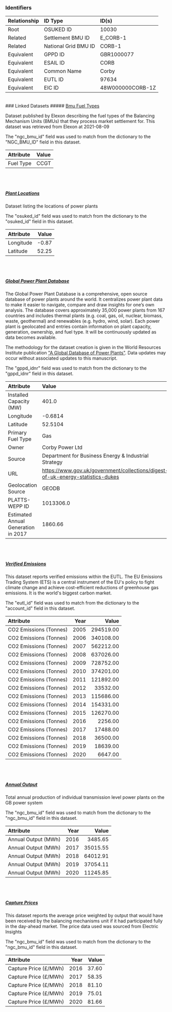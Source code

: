 ### Identifiers

| Relationship   | ID Type              | ID(s)            |
|:---------------|:---------------------|:-----------------|
| Root           | OSUKED ID            | 10030            |
| Related        | Settlement BMU ID    | E_CORB-1         |
| Related        | National Grid BMU ID | CORB-1           |
| Equivalent     | GPPD ID              | GBR1000077       |
| Equivalent     | ESAIL ID             | CORB             |
| Equivalent     | Common Name          | Corby            |
| Equivalent     | EUTL ID              | 97634            |
| Equivalent     | EIC ID               | 48W000000CORB-1Z |

<br>
### Linked Datasets
##### <a href="https://raw.githubusercontent.com/OSUKED/Dictionary-Datasets/main/datasets/bmu-fuel-types/datapackage.json">Bmu Fuel Types</a>

Dataset published by Elexon describing the fuel types of the Balancing Mechanism Units (BMUs) that they process market settlement for. This dataset was retrieved from Elexon at 2021-08-09

The "ngc_bmu_id" field was used to match from the dictionary to the "NGC_BMU_ID" field in this dataset.

| Attribute   | Value   |
|:------------|:--------|
| Fuel Type   | CCGT    |

<br><br>
##### <a href="https://raw.githubusercontent.com/OSUKED/Dictionary-Datasets/main/datasets/plant-locations/datapackage.json">Plant Locations</a>

Dataset listing the locations of power plants

The "osuked_id" field was used to match from the dictionary to the "osuked_id" field in this dataset.

| Attribute   |   Value |
|:------------|--------:|
| Longitude   |   -0.87 |
| Latitude    |   52.25 |

<br><br>
##### <a href="https://raw.githubusercontent.com/OSUKED/Dictionary-Datasets/main/datasets/global-power-plant-database/datapackage.json">Global Power Plant Database</a>

The Global Power Plant Database is a comprehensive, open source database of power plants around the world. It centralizes power plant data to make it easier to navigate, compare and draw insights for one’s own analysis. The database covers approximately 35,000 power plants from 167 countries and includes thermal plants (e.g. coal, gas, oil, nuclear, biomass, waste, geothermal) and renewables (e.g. hydro, wind, solar). Each power plant is geolocated and entries contain information on plant capacity, generation, ownership, and fuel type. It will be continuously updated as data becomes available. 

The methodology for the dataset creation is given in the World Resources Institute publication ["A Global Database of Power Plants"](https://www.wri.org/research/global-database-power-plants). Data updates may occur without associated updates to this manuscript.

The "gppd_idnr" field was used to match from the dictionary to the "gppd_idnr" field in this dataset.

| Attribute                           | Value                                                                          |
|:------------------------------------|:-------------------------------------------------------------------------------|
| Installed Capacity (MW)             | 401.0                                                                          |
| Longitude                           | -0.6814                                                                        |
| Latitude                            | 52.5104                                                                        |
| Primary Fuel Type                   | Gas                                                                            |
| Owner                               | Corby Power Ltd                                                                |
| Source                              | Department for Business Energy & Industrial Strategy                           |
| URL                                 | https://www.gov.uk/government/collections/digest-of-uk-energy-statistics-dukes |
| Geolocation Source                  | GEODB                                                                          |
| PLATTS-WEPP ID                      | 1013306.0                                                                      |
| Estimated Annual Generation in 2017 | 1860.66                                                                        |

<br><br>
##### <a href="https://raw.githubusercontent.com/OSUKED/Dictionary-Datasets/main/datasets/verified-emissions/datapackage.json">Verified Emissions</a>

This dataset reports verified emissions within the EUTL. The EU Emissions Trading System (ETS) is a central instrument of the EU's policy to fight climate change and achieve cost-efficient reductions of greenhouse gas emissions. It is the world's biggest carbon market.

The "eutl_id" field was used to match from the dictionary to the "account_id" field in this dataset.

| Attribute              |   Year |     Value |
|:-----------------------|-------:|----------:|
| CO2 Emissions (Tonnes) |   2005 | 294519.00 |
| CO2 Emissions (Tonnes) |   2006 | 340108.00 |
| CO2 Emissions (Tonnes) |   2007 | 562212.00 |
| CO2 Emissions (Tonnes) |   2008 | 637026.00 |
| CO2 Emissions (Tonnes) |   2009 | 728752.00 |
| CO2 Emissions (Tonnes) |   2010 | 374201.00 |
| CO2 Emissions (Tonnes) |   2011 | 121892.00 |
| CO2 Emissions (Tonnes) |   2012 |  33532.00 |
| CO2 Emissions (Tonnes) |   2013 | 115686.00 |
| CO2 Emissions (Tonnes) |   2014 | 154331.00 |
| CO2 Emissions (Tonnes) |   2015 | 126270.00 |
| CO2 Emissions (Tonnes) |   2016 |   2256.00 |
| CO2 Emissions (Tonnes) |   2017 |  17488.00 |
| CO2 Emissions (Tonnes) |   2018 |  36500.00 |
| CO2 Emissions (Tonnes) |   2019 |  18639.00 |
| CO2 Emissions (Tonnes) |   2020 |   6647.00 |

<br><br>
##### <a href="https://raw.githubusercontent.com/OSUKED/Dictionary-Datasets/main/datasets/annual-output/datapackage.json">Annual Output</a>

Total annual production of individual transmission level power plants on the GB power system

The "ngc_bmu_id" field was used to match from the dictionary to the "ngc_bmu_id" field in this dataset.

| Attribute           |   Year |    Value |
|:--------------------|-------:|---------:|
| Annual Output (MWh) |   2016 |  3485.65 |
| Annual Output (MWh) |   2017 | 35015.55 |
| Annual Output (MWh) |   2018 | 64012.91 |
| Annual Output (MWh) |   2019 | 37054.11 |
| Annual Output (MWh) |   2020 | 11245.85 |

<br><br>
##### <a href="https://raw.githubusercontent.com/OSUKED/Dictionary-Datasets/main/datasets/capture-prices/datapackage.json">Capture Prices</a>

This dataset reports the average price weighted by output that would have been received by the balancing mechanisms unit if it had participated fully in the day-ahead market. The price data used was sourced from Electric Insights

The "ngc_bmu_id" field was used to match from the dictionary to the "ngc_bmu_id" field in this dataset.

| Attribute             |   Year |   Value |
|:----------------------|-------:|--------:|
| Capture Price (£/MWh) |   2016 |   37.60 |
| Capture Price (£/MWh) |   2017 |   58.35 |
| Capture Price (£/MWh) |   2018 |   81.10 |
| Capture Price (£/MWh) |   2019 |   75.01 |
| Capture Price (£/MWh) |   2020 |   81.66 |
